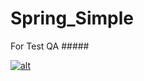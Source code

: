 Spring_Simple
=============
For Test QA #####


[![alt](http://nightly.codenvy-stg.com/factory/resources/factory-white.png)](http://nightly.codenvy-stg.com/ide-resources/share/project/ashmaraiev/SPRING)
